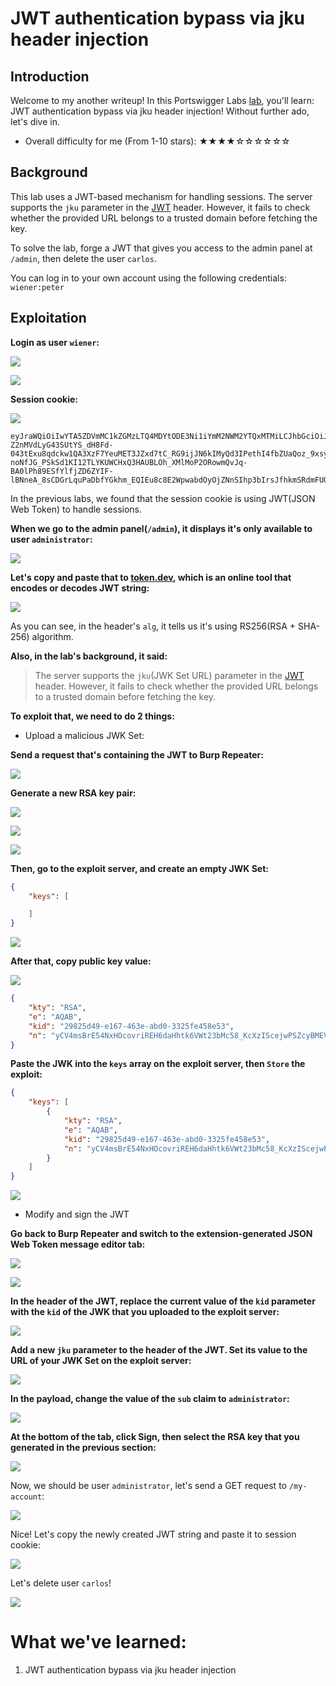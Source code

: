 # JWT authentication bypass via jku header injection

## Introduction

Welcome to my another writeup! In this Portswigger Labs [lab](https://portswigger.net/web-security/jwt/lab-jwt-authentication-bypass-via-jku-header-injection), you'll learn: JWT authentication bypass via jku header injection! Without further ado, let's dive in.

- Overall difficulty for me (From 1-10 stars): ★★★★☆☆☆☆☆☆

## Background

This lab uses a JWT-based mechanism for handling sessions. The server supports the `jku` parameter in the [JWT](https://portswigger.net/web-security/jwt) header. However, it fails to check whether the provided URL belongs to a trusted domain before fetching the key.

To solve the lab, forge a JWT that gives you access to the admin panel at `/admin`, then delete the user `carlos`.

You can log in to your own account using the following credentials: `wiener:peter`

## Exploitation

**Login as user `wiener`:**

![](https://github.com/siunam321/CTF-Writeups/blob/main/Portswigger-Labs/JWT/JWT-5/images/Pasted%20image%2020221226041708.png)

![](https://github.com/siunam321/CTF-Writeups/blob/main/Portswigger-Labs/JWT/JWT-5/images/Pasted%20image%2020221226041716.png)

**Session cookie:**

![](https://github.com/siunam321/CTF-Writeups/blob/main/Portswigger-Labs/JWT/JWT-5/images/Pasted%20image%2020221226041734.png)

```
eyJraWQiOiIwYTA5ZDVmMC1kZGMzLTQ4MDYtODE3Ni1iYmM2NWM2YTQxMTMiLCJhbGciOiJSUzI1NiJ9.eyJpc3MiOiJwb3J0c3dpZ2dlciIsInN1YiI6IndpZW5lciIsImV4cCI6MTY3MjA0OTgyOX0.Tv742QFe5WpfTz2bRP0QUsgti8QKWO-Z2nMVdLyG43SUtYS_dH8Fd-043tExu8qdckw1QA3XzF7YeuMET3JZxd7tC_RG9ijJN6kIMyQd3IPethI4fbZUaQoz_9xsy2DnSLJyinReZYTNJQBn88s-noNfJG_PSkSd1KI12TLYKUWCHxQ3HAUBLOh_XMlMoP2ORowmQvJq-BA0lPh89ESfYlfjZD6ZYIF-lBNneA_8sCDGrLquPaDbfYGkhm_EQIEu8c8E2WpwabdOyOjZNnSIhp3bIrsJfhkmSRdmFUOg1cm7jOyZotJI9OQ7Nm0QAbtV01cguCRtwbwwP6mxTfKRxQ
```

In the previous labs, we found that the session cookie is using JWT(JSON Web Token) to handle sessions.

**When we go to the admin panel(`/admin`), it displays it's only available to user `administrator`:**

![](https://github.com/siunam321/CTF-Writeups/blob/main/Portswigger-Labs/JWT/JWT-5/images/Pasted%20image%2020221226042733.png)

**Let's copy and paste that to [token.dev](https://token.dev/), which is an online tool that encodes or decodes JWT string:**

![](https://github.com/siunam321/CTF-Writeups/blob/main/Portswigger-Labs/JWT/JWT-5/images/Pasted%20image%2020221226041858.png)

As you can see, in the header's `alg`, it tells us it's using RS256(RSA + SHA-256) algorithm.

**Also, in the lab's background, it said:**

> The server supports the `jku`(JWK Set URL) parameter in the [JWT](https://portswigger.net/web-security/jwt) header. However, it fails to check whether the provided URL belongs to a trusted domain before fetching the key.

**To exploit that, we need to do 2 things:**

- Upload a malicious JWK Set:

**Send a request that's containing the JWT to Burp Repeater:**

![](https://github.com/siunam321/CTF-Writeups/blob/main/Portswigger-Labs/JWT/JWT-5/images/Pasted%20image%2020221226042615.png)

**Generate a new RSA key pair:**

![](https://github.com/siunam321/CTF-Writeups/blob/main/Portswigger-Labs/JWT/JWT-5/images/Pasted%20image%2020221226042900.png)

![](https://github.com/siunam321/CTF-Writeups/blob/main/Portswigger-Labs/JWT/JWT-5/images/Pasted%20image%2020221226042912.png)

![](https://github.com/siunam321/CTF-Writeups/blob/main/Portswigger-Labs/JWT/JWT-5/images/Pasted%20image%2020221226043529.png)

**Then, go to the exploit server, and create an empty JWK Set:**
```json
{
    "keys": [

    ]
}
```

![](https://github.com/siunam321/CTF-Writeups/blob/main/Portswigger-Labs/JWT/JWT-5/images/Pasted%20image%2020221226043308.png)

**After that, copy public key value:**

![](https://github.com/siunam321/CTF-Writeups/blob/main/Portswigger-Labs/JWT/JWT-5/images/Pasted%20image%2020221226043602.png)

```json
{
    "kty": "RSA",
    "e": "AQAB",
    "kid": "29825d49-e167-463e-abd0-3325fe458e53",
    "n": "yCV4msBrE54NxHOcovriREH6daHhtk6VWt23bMc58_KcXzIScejwPSZcyBMEVs3Tn8H82vG2R9TIdN4CSSDXBVkdXZqrhH2I7tHFElYujq4XmOJAy4mFVcP7qlmsVYoA6_6q-F_GV8y9DfFVxGc4L5WDNYvkfks_TXkThXt5FWZogmbB8fr1CxIXsfb6bToG3p_hNKNPN8Y6ONoQyjRjVDWdB9Wv-tjAzGdKoXKJ6Qs1mecp6X0MSnabbuKWKPtBQJCc94vm9HMjpiaZbMLPACopafDX1Eet9juItYJHfs9zAQz3utHGizpZKxOZ7a0iUDco3Lggf4x3FTeN1sh6Cw"
}
```

**Paste the JWK into the `keys` array on the exploit server, then `Store` the exploit:**
```json
{
    "keys": [
        {
            "kty": "RSA",
            "e": "AQAB",
            "kid": "29825d49-e167-463e-abd0-3325fe458e53",
            "n": "yCV4msBrE54NxHOcovriREH6daHhtk6VWt23bMc58_KcXzIScejwPSZcyBMEVs3Tn8H82vG2R9TIdN4CSSDXBVkdXZqrhH2I7tHFElYujq4XmOJAy4mFVcP7qlmsVYoA6_6q-F_GV8y9DfFVxGc4L5WDNYvkfks_TXkThXt5FWZogmbB8fr1CxIXsfb6bToG3p_hNKNPN8Y6ONoQyjRjVDWdB9Wv-tjAzGdKoXKJ6Qs1mecp6X0MSnabbuKWKPtBQJCc94vm9HMjpiaZbMLPACopafDX1Eet9juItYJHfs9zAQz3utHGizpZKxOZ7a0iUDco3Lggf4x3FTeN1sh6Cw"
        }
    ]
}
```

![](https://github.com/siunam321/CTF-Writeups/blob/main/Portswigger-Labs/JWT/JWT-5/images/Pasted%20image%2020221226043749.png)

- Modify and sign the JWT

**Go back to Burp Repeater and switch to the extension-generated JSON Web Token message editor tab:**

![](https://github.com/siunam321/CTF-Writeups/blob/main/Portswigger-Labs/JWT/JWT-5/images/Pasted%20image%2020221226043914.png)

![](https://github.com/siunam321/CTF-Writeups/blob/main/Portswigger-Labs/JWT/JWT-5/images/Pasted%20image%2020221226043937.png)

**In the header of the JWT, replace the current value of the `kid` parameter with the `kid` of the JWK that you uploaded to the exploit server:**

![](https://github.com/siunam321/CTF-Writeups/blob/main/Portswigger-Labs/JWT/JWT-5/images/Pasted%20image%2020221226044035.png)

**Add a new `jku` parameter to the header of the JWT. Set its value to the URL of your JWK Set on the exploit server:**

![](https://github.com/siunam321/CTF-Writeups/blob/main/Portswigger-Labs/JWT/JWT-5/images/Pasted%20image%2020221226044145.png)

**In the payload, change the value of the `sub` claim to `administrator`:**

![](https://github.com/siunam321/CTF-Writeups/blob/main/Portswigger-Labs/JWT/JWT-5/images/Pasted%20image%2020221226044201.png)

**At the bottom of the tab, click Sign, then select the RSA key that you generated in the previous section:**

![](https://github.com/siunam321/CTF-Writeups/blob/main/Portswigger-Labs/JWT/JWT-5/images/Pasted%20image%2020221226044239.png)

Now, we should be user `administrator`, let's send a GET request to `/my-account`:

![](https://github.com/siunam321/CTF-Writeups/blob/main/Portswigger-Labs/JWT/JWT-5/images/Pasted%20image%2020221226044349.png)

Nice! Let's copy the newly created JWT string and paste it to session cookie:

![](https://github.com/siunam321/CTF-Writeups/blob/main/Portswigger-Labs/JWT/JWT-5/images/Pasted%20image%2020221226044438.png)

Let's delete user `carlos`!

![](https://github.com/siunam321/CTF-Writeups/blob/main/Portswigger-Labs/JWT/JWT-5/images/Pasted%20image%2020221226044455.png)

# What we've learned:

1. JWT authentication bypass via jku header injection